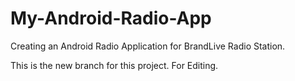 # My-Android-Radio-App
Creating an Android Radio Application for BrandLive Radio Station.

This is the new branch for this project. For Editing.
